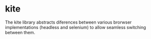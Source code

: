 # kite

The kite library abstracts diferences between various brorwser
implementations (headless and selenium) to allow seamless switching
between them.
